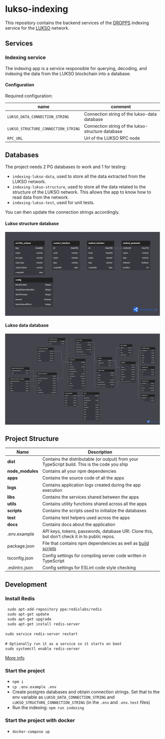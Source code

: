 # lukso-indexing

This repository contains the backend services of the [DROPPS](https://dropps.io/) indexing service for the [LUKSO](https://lukso.network/) network.

## Services

### **Indexing service**

The indexing app is a service responsible for querying, decoding, and indexing the data from the LUKSO blockchain into a database.

#### Configuration

Required configuration:

| name                                | comment                                           |
|-------------------------------------|---------------------------------------------------|
| `LUKSO_DATA_CONNECTION_STRING`      | Connection string of the lukso-data database      |
| `LUKSO_STRUCTURE_CONNECTION_STRING` | Connection string of the lukso-structure database |
| `RPC_URL`                           | Url of the LUKSO RPC node                         |

## Databases

The project needs 2 PG databases to work and 1 for testing:

- `indexing-lukso-data`, used to store all the data extracted from the LUKSO network.
- `indexing-lukso-structure`, used to store all the data related to the structure of the LUKSO network. This allows the app to know how to read data from the network.
- `indexing-lukso-test`, used for unit tests.

You can then update the connection strings accordingly.

#### Lukso structure database

![lukso-indexing-structure.png](docs%2Fdiagrams%2Fdatabase%2Flukso-indexing-structure.png)

#### Lukso data database

![lukso-indexing-data.png](docs%2Fdiagrams%2Fdatabase%2Flukso-indexing-data.png)

## Project Structure

| Name                | Description                                                                                                |
|---------------------|------------------------------------------------------------------------------------------------------------|
| **dist**            | Contains the distributable (or output) from your TypeScript build. This is the code you ship               |
| **node_modules**    | Contains all your npm dependencies                                                                         |
| **apps**            | Contains the source code of all the apps                                                                   |
| **logs**            | Contains application logs created during the app execution                                                 |
| **libs**            | Contains the services shared between the apps                                                              |
| **utils**           | Contains utility functions shared across all the apps                                                      |
| **scripts**         | Contains the scripts used to initialize the databases                                                      |
| **test**            | Contains test helpers used across the apps                                                                 |
| **docs**            | Contains docs about the application                                                                        |
| .env.example        | API keys, tokens, passwords, database URI. Clone this, but don't check it in to public repos.              |
| package.json        | File that contains npm dependencies as well as [build scripts](#what-if-a-library-isnt-on-definitelytyped) |
| tsconfig.json       | Config settings for compiling server code written in TypeScript                                            |
| .eslintrc.json      | Config settings for ESLint code style checking                                                             |

## Development

### Install Redis

```
 sudo apt-add-repository ppa:redislabs/redis
 sudo apt-get update
 sudo apt-get upgrade
 sudo apt-get install redis-server

sudo service redis-server restart

# Optionally run it as a service so it starts on boot
sudo systemctl enable redis-server
 ```

 [More info](https://developer.redis.com/create/windows/)

### Start the project

- `npm i`
- `cp .env.example .env`
- Create postgres databases and obtain connection strings. Set that to the env variable as `LUKSO_DATA_CONNECTION_STRING` and `LUKSO_STRUCTURE_CONNECTION_STRING` (in the `.env` and `.env.test` files)
- Run the indexing: `npm run indexing`

### Start the project with docker

- `docker-compose up`
